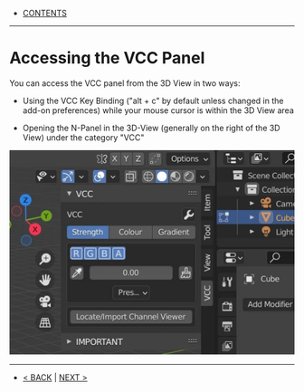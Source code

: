 * [CONTENTS](Contents.md)

***

# Accessing the VCC Panel

You can access the VCC panel from the 3D View in two ways:

* Using the VCC Key Binding ("alt + c" by default unless changed in the add-on preferences) while your mouse cursor is within the 3D View area

* Opening the N-Panel in the 3D-View (generally on the right of the 3D View) under the category "VCC"

![](https://github.com/Squeyed-Addons/VCC-Docs/blob/main/Media/Images/npanel.JPG?raw=true)

***

* [< BACK](Quick-Start.md) | [NEXT >](VCC-Panel-Layout.md)
